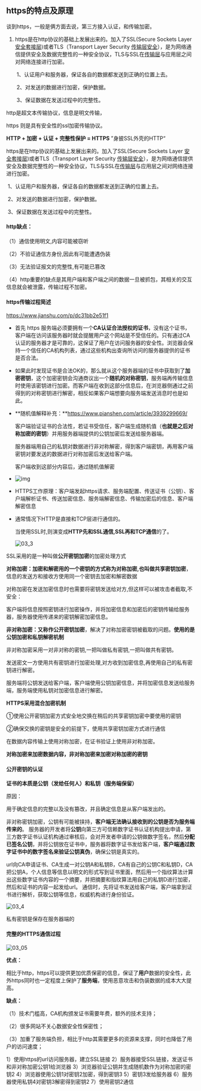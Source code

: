## https的特点及原理

谈到https，一般是俩方面去说，第三方接入认证，和传输加密。



1. https是在http协议的基础上发展出来的。加入了SSL(Secure Sockets Layer [安全套接层](https://baike.baidu.com/item/安全套接层))或者TLS（Transport Layer Security [传输层安全](https://baike.baidu.com/item/传输层安全)），是为网络通信提供安全及数据完整性的一种安全协议，TLS与SSL在[传输层](https://baike.baidu.com/item/传输层/4329536)与应用层之间对网络连接进行加密。

   ​      1、认证用户和服务器，保证各自的数据都发送到正确的位置上去。

   ​      2、对发送的数据进行加密，保护数据。

   ​      3、保证数据在发送过程中的完整性。

http是超文本传输协议，信息是明文传输，

https 则是具有安全性的ssl加密传输协议。

**HTTP + 加密 + 认证 + 完整性保护 = HTTPS**           ”身披SSL外壳的HTTP“

https是在http协议的基础上发展出来的。加入了SSL(Secure Sockets Layer [安全套接层](https://baike.baidu.com/item/安全套接层))或者TLS（Transport Layer Security [传输层安全](https://baike.baidu.com/item/传输层安全)），是为网络通信提供安全及数据完整性的一种安全协议，TLS与SSL在[传输层](https://baike.baidu.com/item/传输层/4329536)与应用层之间对网络连接进行加密。

​      1、认证用户和服务器，保证各自的数据都发送到正确的位置上去。

​      2、对发送的数据进行加密，保护数据。

​      3、保证数据在发送过程中的完整性。



#### **http缺点：**

（1）通信使用明文,内容可能被窃听

（2）不验证通信方身份,因此有可能遭遇伪装

（3）无法验证报文的完整性,有可能已篡改

（4）http重要的缺点是其用户端和客户端之间的数据一旦被抓包，其相关的交互信息就会被泄露，传输过程不加密。



#### https传输过程简述

https://www.jianshu.com/p/dc31bb2e51f1

- 首先 https 服务端必须要拥有一个**CA认证合法授权的证书**，没有这个证书，客户端在访问该服务器时就会提醒用户这个网站是不受信任的。只有通过CA认证的服务器才是可靠的，这保证了用户在访问服务器的安全性。浏览器会保持一个信任的CA机构列表，通过这些机构出查询所访问的服务器提供的证书是否合法。

- 如果此时发现证书是合法OK的，那么就从这个服务器端的证书中获取到了**加密密钥**，这个加密密钥会沟通商议出一个**随机的对称密钥**，服务端再传输信息时使用该密钥进行加密。而客户端在收到这部分信息后，在浏览器侧通过之前得到的对称密钥进行解密，相反如果客户端想要向服务端发送消息时也是如此。

- **随机值解释补充：**https://www.pianshen.com/article/3939299669/

  客户端验证证书的合法性，若证书受信任，客户端生成随机值（**也就是之后对称加密的密钥**）并用服务器端提供的公钥加密后发送给服务器端。

  服务器端用自己的私钥对数据进行非对称解密，得到客户端密钥，再用客户端密钥对要发送的数据进行对称加密后发送给客户端。

  客户端收到这部分内容后，通过随机值解密

- ![img](./img/03_1.png)

- HTTPS工作原理：客户端发起https请求、服务端配置、传送证书（公钥）、客户端解析证书、传送加密信息、服务端解密信息、传输加密后的信息、客户端解密信息

- 通常情况下HTTP是直接和TCP层进行通信的。

  当使用SSL时,则演变成**HTTP先和SSL通信,SSL再和TCP通信**的了。

  ![03_3](./img/03_3.png)

SSL采用的是一种叫做**公开密钥加密**的加密处理方式

**对称加密：**加密和解密用的一个密钥的方式称为对称加密,也叫做**共享密钥加密**，信息的发送方和接收方使用同一个密钥去加密和解密数据

对称加密在发送加密信息时也需要将密钥发送给对方,但这样可以被攻击者截取,不安全：

客户端将信息按照密钥进行加密操作，并将加密信息和加密后的密钥传输给服务器，服务器使用传递来的密钥解密加密信息。

**非对称加密：**又称作**公开密钥加密**，解决了对称加密密钥被截取的问题。**使用的是公钥加密和私钥解密机制**

非对称加密采用一对非对称的密钥,一把叫做私有密钥,一把叫做共有密钥。

发送密文一方使用共有密钥进行加密处理,对方收到加密信息,再使用自己的私有密钥进行解密。

服务端将公钥发送给客户端，客户端使用公钥加密信息，并将加密信息发送给服务端，服务端使用私钥对加密信息进行解密。

**HTTPS采用混合加密机制**

①使用公开密钥加密方式安全地交换在稍后的共享密钥加密中要使用的密钥

②确保交换的密钥是安全的前提下，使用共享密钥加密方式进行通信

在数据内容传输上使用对称加密，在证书验证上使用非对称加密。

**对称加密来加密数据内容，非对称加密来加密对称加密的密钥**



#### 公开密钥的认证

**证书的本质是公钥（发给任何人）和私钥（服务端保留）**

原因：

用于确定信息的完整以及没有篡改，并且确定信息是从客户端发出的。

非对称密钥加密，公钥有可能被挟持，**客户端无法确认接收到的公钥是否为服务端传来的**。
服务器的开发者将**公钥**向第三方可信赖数字证书认证机构提出申请，第三方数字证书认证机构通过审核后，会对开发者申请的公钥做数字签名，然后**分配已签名公钥**，并将公钥放在证书中，服务器将数字证书发给客户端，**客户端通过数字证书中的数字签名来验证公钥真伪**，确保公钥是真实的。



url向CA申请证书、CA生成一对公钥A和私钥B，CA有自己的公钥C和私钥D，CA把公钥A，个人信息等信息以明文的形式写到证书里面，然后用一个指纹算法计算出这些数字证书内容的一个摘要，并把摘要和指纹算法用自己的私钥D进行加密，然后和证书的内容一起发给url。
通信时，先将证书发送给客户端，客户端拿到证书进行解析，获取公钥等信息，权威机构进行身份验证。

![03_4](./img/03_4.png)

私有密钥是保存在服务器端的



#### 完整的HTTPS通信过程

![03_05](./img/03_05.png)



**优点：**

相比于http，https可以提供更加优质保密的信息，保证了**用户**数据的安全性，此外https同时也一定程度上保护了**服务端**，使用恶意攻击和伪装数据的成本大大提高。

**缺点：**

（1）技术门槛高，CA机构颁发证书需要年费，额外的技术支持；

（2）很多网站不关心数据安全性保密性；

（3）加重了服务端负担，相比于http其需要更多的资源来支撑，同时也降低了用户的访问速度；


1）使用https的url访问服务器，建立SSL链接
2）服务器接受SSL链接，发送证书和非对称加密公钥1给浏览器
3）浏览器验证公钥并生成随机数作为对称加密的密钥2
4）浏览器使用公钥1对密钥2加密，得到密钥3
5）密钥3发给服务器
6）服务器使用私钥4对密钥3解密得到密钥2
7）使用密钥2通信








